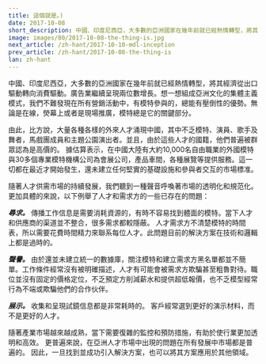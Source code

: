 ```yaml
---
title: 這個就是。)
date: 2017-10-08
short_description: 中國、印度尼西亞，大多數的亞洲國家在幾年前就已經熱情轉型，將其經濟從出口驅動轉向消費驅動。
image: images/80/2017-10-08-the-thing-is.jpg
next_article: /zh-hant/2017-10-10-mdl-inception
prev_article: /zh-hant/2017-10-08-the-thing-is
lan: zh-hant
---
```


中國、印度尼西亞，大多數的亞洲國家在幾年前就已經熱情轉型，將其經濟從出口驅動轉向消費驅動。廣告業繼續呈現兩位數增長。想一想組成亞洲文化的集體主義模式，我們不難發現在所有營銷活動中，有模特參與的，總能有壓倒性的優勢。無論是在線，熒幕上或者是現場推廣，模特總是它的關鍵部分。

由此，比方說，大量各種各樣的外來人才涌現中國，其中不乏模特、演員、歌手及舞者，馬戲團成員和主題公園演出者。並且，由於這些人才的國籍，他們普遍被群眾認為是高價的。 據估算表示，在中國大陸有大約10,000名自由職業的外國模特與30多個專業模特機構公司為會展公司，產品車間，各種展覽等提供服務。這一切都在最近才開始發生，還未建立任何堅實的基礎設施和參與者交互的市場標准。

隨著人才供需市場的持續發展，我們聽到一種聲音呼喚著市場的透明化和規范化。更加具體的來說，以下例舉了人才和需求方的一些已存在的問題：

***尋求。*** 傳播工作信息是需要消耗資源的，有時不容易找到體面的模特。當下人才和供應商的渠道並不整合，很多需求都較隱蔽。 人才需求方不清楚模特的時間表，所以需要花費時間精力來聯系每位人才。此問題目前的解決方案在技術和邏輯上都是過時的。

***聲譽。*** 由於還並未建立統一的數據庫，關注模特和建立需求方黑名單都並不簡單。工作條件經常沒有被明確描述，人才有可能會被需求方欺騙甚至粗魯對待。職位並沒有固定的價格定位，不乏預定方削減薪水和提供超低報價，也不乏模型經常行為不端或欺騙他們的合作伙伴。

***展示。*** 收集和呈現試鏡信息都是非常耗時的。 客戶經常選到更好的演示材料，而不是更好的人才。

隨著產業市場越來越成熟，當下需要復雜的監控和預防措施，有助於使行業更加透明和高效。 更普遍來說，在亞洲人才市場中出現的問題在所有發展中市場都是普遍的。 因此，一旦找到並成功引入解決方案，也可以將其方案應用於其他領域。
